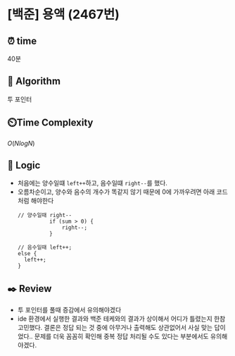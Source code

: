 # [백준] 용액 (2467번)

## ⏰  **time**
40분

## :pushpin: **Algorithm**
투 포인터

## ⏲️**Time Complexity**
$O(NlogN)$

## :round_pushpin: **Logic**
- 처음에는 양수일떄 `left++`하고, 음수일떄 `right--`를 했다.
- 오름차순이고, 양수와 음수의 개수가 똑같지 않기 때문에 0에 가까우려면 아래 코드처럼 해야한다
  ```
  // 양수일때 right--
			if (sum > 0) {
				right--;
			}
			
  // 음수일때 left++;
  else {
    left++;
  }
  ```

## :black_nib: **Review**
- 투 포인터를 풀때 증감에서 유의해야겠다
- ide 환경에서 실행한 결과와 백준 테케와의 결과가 상이해서 어디가 틀렸는지 한참 고민했다. 결론은 정답 되는 것 중에 아무거나 출력해도 상관없어서 사실 맞는 답이었다.. 문제를 더욱 꼼꼼히 확인해 중복 정답 처리될 수도 있다는 부분에서도 유의해야겠다. 
